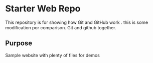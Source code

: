 # Starter Web Repo

This repository is for showing how Git and GitHub work . this is some modification por comparison.
Git and github together.

## Purpose

Sample website with plenty of files for demos